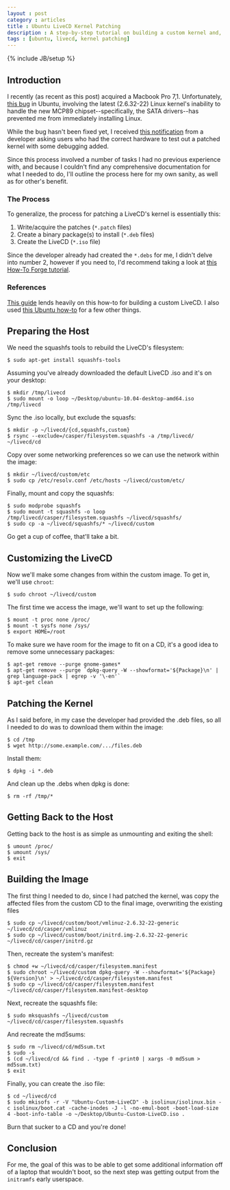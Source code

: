 ```yaml
---
layout : post
category : articles
title : Ubuntu LiveCD Kernel Patching
description : A step-by-step tutorial on building a custom kernel and, subsequently, a custom Ubuntu LiveCD.
tags : [ubuntu, livecd, kernel patching]
---
```

{% include JB/setup %}

## Introduction
I recently (as recent as this post) acquired a Macbook Pro 7,1. Unfortunately,
[this bug](https://bugs.launchpad.net/ubuntu/+source/linux/+bug/576601) in
Ubuntu, involving the latest (2.6.32-22) Linux kernel's inability to handle the
new MCP89 chipset--specifically, the SATA drivers--has prevented me from
immediately installing Linux.

While the bug hasn't been fixed yet, I received [this
notification](https://bugs.launchpad.net/ubuntu/+source/linux/+bug/576601/comments/13)
from a developer asking users who had the correct hardware to test out a
patched kernel with some debugging added.

Since this process involved a number of tasks I had no previous experience
with, and because I couldn't find any comprehensive documentation for what I
needed to do, I'll outline the process here for my own sanity, as well as for
other's benefit.

### The Process
To generalize, the process for patching a LiveCD's kernel is essentially this:

1. Write/acquire the patches (`*.patch` files)
2. Create a binary package(s) to install (`*.deb` files)
3. Create the LiveCD (`*.iso` file)

Since the developer already had created the `*.debs` for me, I didn't delve
into number 2, however if you need to, I'd recommend taking a look at [this
How-To Forge tutorial](http://www.howtoforge.com/kernel_compilation_ubuntu).

### References
[This guide](http://www.debuntu.org/book/export/html/216) lends heavily on this
how-to for building a custom LiveCD. I also used [this Ubuntu
how-to](https://help.ubuntu.com/community/LiveCDCustomization) for a few other
things.

## Preparing the Host
We need the squashfs tools to rebuild the LiveCD's filesystem:

    $ sudo apt-get install squashfs-tools

Assuming you've already downloaded the default LiveCD .iso and it's on your
desktop:

    $ mkdir /tmp/livecd
    $ sudo mount -o loop ~/Desktop/ubuntu-10.04-desktop-amd64.iso /tmp/livecd

Sync the .iso locally, but exclude the squasfs:

    $ mkdir -p ~/livecd/{cd,squashfs,custom}
    $ rsync --exclude=/casper/filesystem.squashfs -a /tmp/livecd/ ~/livecd/cd

Copy over some networking preferences so we can use the network within the
image:

    $ mkdir ~/livecd/custom/etc
    $ sudo cp /etc/resolv.conf /etc/hosts ~/livecd/custom/etc/

Finally, mount and copy the squashfs:

    $ sudo modprobe squashfs
    $ sudo mount -t squashfs -o loop /tmp/livecd/casper/filesystem.squashfs ~/livecd/squashfs/
    $ sudo cp -a ~/livecd/squashfs/* ~/livecd/custom

Go get a cup of coffee, that'll take a bit.

## Customizing the LiveCD
Now we'll make some changes from within the custom image. To get in, we'll use
`chroot`:

    $ sudo chroot ~/livecd/custom

The first time we access the image, we'll want to set up the following:

    $ mount -t proc none /proc/
    $ mount -t sysfs none /sys/
    $ export HOME=/root

To make sure we have room for the image to fit on a CD, it's a good idea to
remove some unnecessary packages:

    $ apt-get remove --purge gnome-games*
    $ apt-get remove --purge `dpkg-query -W --showformat='${Package}\n' | grep language-pack | egrep -v '\-en'`
    $ apt-get clean

## Patching the Kernel
As I said before, in my case the developer had provided the .deb files, so all
I needed to do was to download them within the image:

    $ cd /tmp
    $ wget http://some.example.com/.../files.deb

Install them:

    $ dpkg -i *.deb

And clean up the .debs when dpkg is done:

    $ rm -rf /tmp/*

## Getting Back to the Host
Getting back to the host is as simple as unmounting and exiting the shell:

    $ umount /proc/
    $ umount /sys/
    $ exit

## Building the Image
The first thing I needed to do, since I had patched the kernel, was copy the
affected files from the custom CD to the final image, overwriting the existing
files

    $ sudo cp ~/livecd/custom/boot/vmlinuz-2.6.32-22-generic ~/livecd/cd/casper/vmlinuz
    $ sudo cp ~/livecd/custom/boot/initrd.img-2.6.32-22-generic ~/livecd/cd/casper/initrd.gz

Then, recreate the system's manifest:

    $ chmod +w ~/livecd/cd/casper/filesystem.manifest
    $ sudo chroot ~/livecd/custom dpkg-query -W --showformat='${Package} ${Version}\n' > ~/livecd/cd/casper/filesystem.manifest
    $ sudo cp ~/livecd/cd/casper/filesystem.manifest ~/livecd/cd/casper/filesystem.manifest-desktop

Next, recreate the squashfs file:

    $ sudo mksquashfs ~/livecd/custom ~/livecd/cd/casper/filesystem.squashfs

And recreate the md5sums:

    $ sudo rm ~/livecd/cd/md5sum.txt
    $ sudo -s
    $ (cd ~/livecd/cd && find . -type f -print0 | xargs -0 md5sum > md5sum.txt)
    $ exit

Finally, you can create the .iso file:

    $ cd ~/livecd/cd
    $ sudo mkisofs -r -V "Ubuntu-Custom-LiveCD" -b isolinux/isolinux.bin -c isolinux/boot.cat -cache-inodes -J -l -no-emul-boot -boot-load-size 4 -boot-info-table -o ~/Desktop/Ubuntu-Custom-LiveCD.iso .

Burn that sucker to a CD and you're done!

## Conclusion
For me, the goal of this was to be able to get some additional information off
of a laptop that wouldn't boot, so the next step was getting output from the
`initramfs` early userspace.
